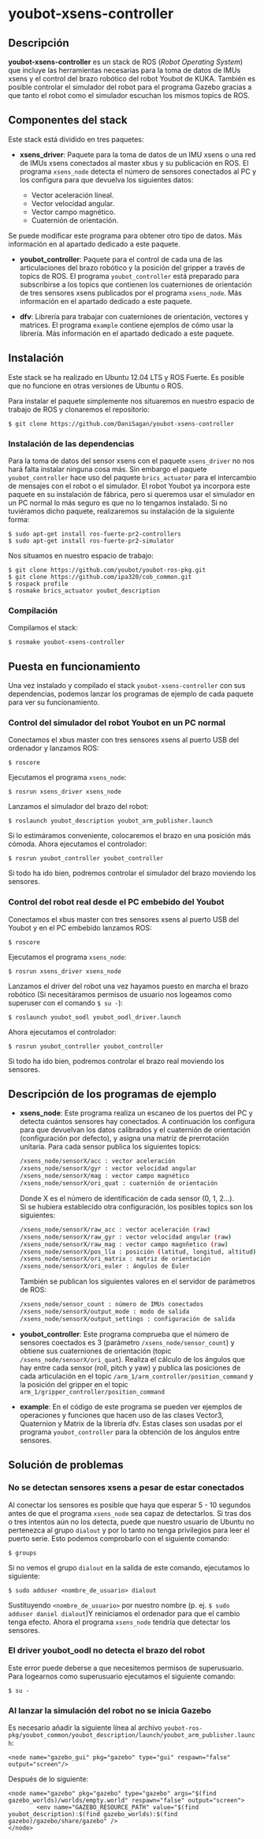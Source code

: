 # youbot-xsens-controller

## Descripción

**youbot-xsens-controller** es un stack de ROS (*Robot Operating System*) que incluye las herramientas necesarias para la toma de datos de IMUs xsens y el control del brazo robótico del robot Youbot de KUKA. También es posible controlar el simulador del robot para el programa Gazebo gracias a que tanto el robot como el simulador escuchan los mismos topics de ROS.

## Componentes del stack

Este stack está dividido en tres paquetes:

* **xsens_driver**: Paquete para la toma de datos de un IMU xsens o una red de IMUs xsens conectados al master xbus y su publicación en ROS. El programa `xsens_node` detecta el número de sensores conectados al PC y los configura para que devuelva los siguientes datos:
    
    * Vector aceleración lineal.
    * Vector velocidad angular.
    * Vector campo magnético.
    * Cuaternión de orientación.
    
 Se puede modificar este programa para obtener otro tipo de datos. Más información en al apartado dedicado a este paquete.

* **youbot_controller**: Paquete para el control de cada una de las articulaciones del brazo robótico y la posición del gripper a través de topics de ROS. El programa `youbot_controller` está preparado para subscribirse a los topics que contienen los cuaterniones de orientación de tres sensores xsens publicados por el programa `xsens_node`. Más información en el apartado dedicado a este paquete.

* **dfv**: Librería para trabajar con cuaterniones de orientación, vectores y matrices. El programa `example` contiene ejemplos de cómo usar la librería. Más información en el apartado dedicado a este paquete.

## Instalación

Este stack se ha realizado en Ubuntu 12.04 LTS y ROS Fuerte. Es posible que no funcione en otras versiones de Ubuntu o ROS. 

Para instalar el paquete simplemente nos situaremos en nuestro espacio de trabajo de ROS y clonaremos el repositorio:

    $ git clone https://github.com/DaniSagan/youbot-xsens-controller

### Instalación de las dependencias

Para la toma de datos del sensor xsens con el paquete `xsens_driver` no nos hará falta instalar ninguna cosa más. Sin embargo el paquete `youbot_controller` hace uso del paquete `brics_actuator` para el intercambio de mensajes con el robot o el simulador. El robot Youbot ya incorpora este paquete en su instalación de fábrica, pero si queremos usar el simulador en un PC normal lo más seguro es que no lo tengamos instalado. Si no tuviéramos dicho paquete, realizaremos su instalación de la siguiente forma:

    $ sudo apt-get install ros-fuerte-pr2-controllers
    $ sudo apt-get install ros-fuerte-pr2-simulator
    
Nos situamos en nuestro espacio de trabajo:
    
    $ git clone https://github.com/youbot/youbot-ros-pkg.git
    $ git clone https://github.com/ipa320/cob_common.git
    $ rospack profile
    $ rosmake brics_actuator youbot_description
    
### Compilación

Compilamos el stack:

    $ rosmake youbot-xsens-controller

## Puesta en funcionamiento

Una vez instalado y compilado el stack `youbot-xsens-controller` con sus dependencias, podemos lanzar los programas de ejemplo de cada paquete para ver su funcionamiento.

### Control del simulador del robot Youbot en un PC normal 

Conectamos el xbus master con tres sensores xsens al puerto USB del ordenador y lanzamos ROS:

    $ roscore
    
Ejecutamos el programa `xsens_node`:

    $ rosrun xsens_driver xsens_node
    
Lanzamos el simulador del brazo del robot:

    $ roslaunch youbot_description youbot_arm_publisher.launch
    
Si lo estimáramos conveniente, colocaremos el brazo en una posición más cómoda. Ahora ejecutamos el controlador:

    $ rosrun youbot_controller youbot_controller
    
Si todo ha ido bien, podremos controlar el simulador del brazo moviendo los sensores.    
    
### Control del robot real desde el PC embebido del Youbot

Conectamos el xbus master con tres sensores xsens al puerto USB del Youbot y en el PC embebido lanzamos ROS:

    $ roscore
    
Ejecutamos el programa `xsens_node`:

    $ rosrun xsens_driver xsens_node
    
Lanzamos el driver del robot una vez hayamos puesto en marcha el brazo robótico (Si necesitáramos permisos de usuario nos logeamos como superuser con el comando `$ su -`):

    $ roslaunch youbot_oodl youbot_oodl_driver.launch
    
Ahora ejecutamos el controlador:

    $ rosrun youbot_controller youbot_controller
    
Si todo ha ido bien, podremos controlar el brazo real moviendo los sensores. 

## Descripción de los programas de ejemplo

* **xsens_node**: Este programa realiza un escaneo de los puertos del PC y detecta cuántos sensores hay conectados. A continuación los configura para que devuelvan los datos calibrados y el cuaternión de orientación (configuración por defecto), y asigna una matriz de prerrotación unitaria. Para cada sensor publica los siguientes topics:
    
    ```bash
    /xsens_node/sensorX/acc : vector aceleración    
    /xsens_node/sensorX/gyr : vector velocidad angular    
    /xsens_node/sensorX/mag : vector campo magnético    
    /xsens_node/sensorX/ori_quat : cuaternión de orientación    
    ```
    
    Donde X es el número de identificación de cada sensor (0, 1, 2...).    
    Si se hubiera establecido otra configuración, los posibles topics son los siguientes:
    
    ```bash
    /xsens_node/sensorX/raw_acc : vector aceleración (raw)    
    /xsens_node/sensorX/raw_gyr : vector velocidad angular (raw)    
    /xsens_node/sensorX/raw_mag : vector campo magnñetico (raw)    
    /xsens_node/sensorX/pos_lla : posición (latitud, longitud, altitud)    
    /xsens_node/sensorX/ori_matrix : matriz de orientación    
    /xsens_node/sensorX/ori_euler : ángulos de Euler    
    ```
    
    También se publican los siguientes valores en el servidor de parámetros de ROS:

    ```bash
    /xsens_node/sensor_count : número de IMUs conectados    
    /xsens_node/sensorX/output_mode : modo de salida    
    /xsens_node/sensorX/output_settings : configuración de salida
    ```    

* **youbot_controller**: Este programa comprueba que el número de sensores coectados es 3 (parámetro `/xsens_node/sensor_count`) y obtiene sus cuaterniones de orientación (topic `/xsens_node/sensorX/ori_quat`). Realiza el cálculo de los ángulos que hay entre cada sensor (roll, pitch y yaw) y publica las posiciones de cada articulación en el topic `/arm_1/arm_controller/position_command` y la posición del gripper en el topic `arm_1/gripper_controller/position_command`

* **example**: En el código de este programa se pueden ver ejemplos de operaciones y funciones que hacen uso de las clases Vector3, Quaternion y Matrix de la librería dfv. Estas clases son usadas por el programa `youbot_controller` para la obtención de los ángulos entre sensores.

## Solución de problemas

### No se detectan sensores xsens a pesar de estar conectados

Al conectar los sensores es posible que haya que esperar 5 - 10 segundos antes de que el programa `xsens_node` sea capaz de detectarlos. Si tras dos o tres intentos aún no los detecta, puede que nuestro usuario de Ubuntu no pertenezca al grupo `dialout` y por lo tanto no tenga privilegios para leer el puerto serie. Esto podemos comprobarlo con el siguiente comando:
    
    $ groups
    
Si no vemos el grupo `dialout` en la salida de este comando, ejecutamos lo siguiente:


    $ sudo adduser <nombre_de_usuario> dialout
    
Sustituyendo `<nombre_de_usuario>` por nuestro nombre (p. ej. `$ sudo adduser daniel dialout`)Y reiniciamos el ordenador para que el cambio tenga efecto. Ahora el programa `xsens_node` tendría que detectar los sensores.

### El driver youbot_oodl no detecta el brazo del robot

Este error puede deberse a que necesitemos permisos de superusuario. Para logearnos como superusuario ejecutamos el siguiente comando:

    $ su -
    
### Al lanzar la simulación del robot no se inicia Gazebo

Es necesario añadir la siguiente línea al archivo `youbot-ros-pkg/youbot_common/youbot_description/launch/youbot_arm_publisher.launch`:
    
    <node name="gazebo_gui" pkg="gazebo" type="gui" respawn="false" output="screen"/>

Después de lo siguiente:

    <node name="gazebo" pkg="gazebo" type="gazebo" args="$(find gazebo_worlds)/worlds/empty.world" respawn="false" output="screen">
		    <env name="GAZEBO_RESOURCE_PATH" value="$(find youbot_description):$(find gazebo_worlds):$(find gazebo)/gazebo/share/gazebo" />
	</node>
